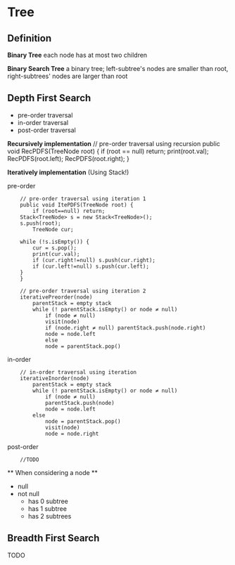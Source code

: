 # Tree #

## Definition ##

**Binary Tree**
each node has at most two children

**Binary Search Tree**
a binary tree; left-subtree's nodes are smaller than root, right-subtrees' nodes are larger than root

## Depth First Search ##
* pre-order traversal
* in-order traversal
* post-order traversal

**Recursively implementation**
	// pre-order traversal using recursion
	public void RecPDFS(TreeNode root) {
		if (root == null) return;
		print(root.val);
		RecPDFS(root.left);
		RecPDFS(root.right);
	}

**Iteratively implementation**
(Using Stack!)

pre-order
```
    // pre-order traversal using iteration 1
    public void ItePDFS(TreeNode root) {
        if (root==null) return;
	Stack<TreeNode> s = new Stack<TreeNode>();
	s.push(root);
        TreeNode cur;

	while (!s.isEmpty()) {
	    cur = s.pop();
	    print(cur.val);
	    if (cur.right!=null) s.push(cur.right);
	    if (cur.left!=null) s.push(cur.left);
	}
    }
```
```
	// pre-order traversal using iteration 2
	iterativePreorder(node)
	    parentStack = empty stack
	    while (! parentStack.isEmpty() or node ≠ null)
    	    if (node ≠ null) 
     		visit(node)
      		if (node.right ≠ null) parentStack.push(node.right)
      		node = node.left
    	    else
      	    node = parentStack.pop()
```

in-order
```
	// in-order traversal using iteration
	iterativeInorder(node)
	    parentStack = empty stack
	    while (! parentStack.isEmpty() or node ≠ null)
    	    if (node ≠ null)
      		parentStack.push(node)
      		node = node.left
	    else
      		node = parentStack.pop()
      		visit(node)
      		node = node.right
```

post-order
```
	//TODO
```

** When considering a node **
* null
* not null
	* has 0 subtree
	* has 1 subtree
	* has 2 subtrees

## Breadth First Search ##
TODO
